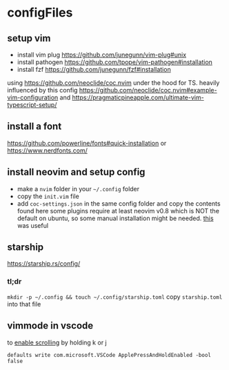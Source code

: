 # configFiles

## setup vim
- install vim plug https://github.com/junegunn/vim-plug#unix
- install pathogen https://github.com/tpope/vim-pathogen#installation
- install fzf https://github.com/junegunn/fzf#installation

using https://github.com/neoclide/coc.nvim under the hood for TS. heavily influenced by this config
https://github.com/neoclide/coc.nvim#example-vim-configuration
and 
https://pragmaticpineapple.com/ultimate-vim-typescript-setup/
 
## install a font
 https://github.com/powerline/fonts#quick-installation
 or 
 https://www.nerdfonts.com/

## install neovim and setup config
- make a `nvim` folder in your `~/.config` folder
- copy the `init.vim` file
- add `coc-settings.json` in the same config folder and copy the contents found here
some plugins require at least neovim v0.8 which is NOT the default on ubuntu, so some manual installation might be needed.
[this](https://linuxopsys.com/topics/install-neovim-ubuntu-and-plugins) was useful
 

## starship
https://starship.rs/config/

### tl;dr

`mkdir -p ~/.config && touch ~/.config/starship.toml`
copy `starship.toml` into that file

## vimmode in vscode
to [enable scrolling](https://knowledgebase.constantcontact.com/articles/KnowledgeBase/12509-Mac-Vertical-Scroll-Bars-Missing-From-Toolbar?lang=en_US) by holding k or j
```
defaults write com.microsoft.VSCode ApplePressAndHoldEnabled -bool false
```
